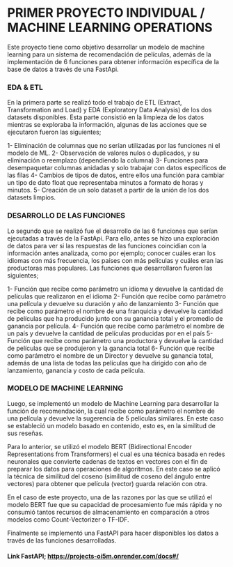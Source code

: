 # PRIMER PROYECTO INDIVIDUAL / MACHINE LEARNING OPERATIONS

Este proyecto tiene como objetivo desarrollar un modelo de machine learning para un sistema de recomendación de películas, además de la implementación de 6 funciones para obtener información específica de la base de datos a través de una FastApi. 

### EDA & ETL
En la primera parte se realizó todo el trabajo de ETL (Extract, Transformation and Load) y EDA (Exploratory Data Analysis) de los dos datasets disponibles. Esta parte consistió en la limpieza de los datos mientras se exploraba la información, algunas de las acciones que se ejecutaron fueron las siguientes; 

1-	Eliminación de columnas que no serían utilizadas por las funciones ni el modelo de ML.
2-	Observación de valores nulos o duplicados, y su eliminación o reemplazo (dependiendo la columna)
3-	Funciones para desempaquetar columnas anidadas y solo trabajar con datos específicos de las filas
4-	Cambios de tipos de datos, entre ellos una función para cambiar un tipo de dato float que representaba minutos a formato de horas y minutos.
5-	Creación de un solo dataset a partir de la unión de los dos datasets limpios.

### DESARROLLO DE LAS FUNCIONES

Lo segundo que se realizó fue el desarrollo de las 6 funciones que serían ejecutadas a través de la FastApi. Para ello, antes se hizo una exploración de datos para ver si las respuestas de las funciones coincidían con la información antes analizada, como por ejemplo;  conocer cuáles eran los idiomas con más frecuencia, los países con más películas y cuáles eran las productoras mas populares. Las funciones que desarrollaron fueron las siguientes;

1-	Función que recibe como parámetro un idioma y devuelve la cantidad de películas que realizaron en el idioma
2-	Función que recibe como parámetro una película y devuelve su duración y año de lanzamiento
3-	Función que recibe como parámetro el nombre de una franquicia y devuelve la cantidad de películas que ha producido junto con su ganancia total y el promedio de ganancia por película.
4-	Función que recibe como parámetro el nombre de un país y devuelve la cantidad de películas producidas por en el país
5-	Función que recibe como parámetro una productora y devuelve la cantidad de películas que se produjeron y la ganancia total
6-	Función que recibe como parámetro el nombre de un Director y devuelve su ganancia total, además de una lista de todas las películas que ha dirigido con año de lanzamiento, ganancia y costo de cada película.

### MODELO DE MACHINE LEARNING

Luego, se implementó un modelo de Machine Learning para desarrollar la función de recomendación, la cual recibe como parámetro el nombre de una película y devuelve la sugerencia de 5 películas similares. En este caso se estableció un modelo basado en contenido, esto es, en la similitud de sus reseñas. 

Para lo anterior, se utilizó el modelo BERT (Bidirectional Encoder Representations from Transformers) el cual es una técnica basada en redes neuronales que convierte cadenas de textos en vectores con el fin de preparar los datos para operaciones de algoritmos. En este caso se aplicó la técnica de similitud del coseno (similitud de coseno del ángulo entre vectores) para obtener que película (vector) guarda relación con otra. 

En el caso de este proyecto, una de las razones por las que se utilizó el modelo BERT fue que su capacidad de procesamiento fue más rápida y no consumió tantos recursos de almacenamiento en comparación a otros modelos como Count-Vectorizer o TF-IDF. 

Finalmente se implementó una FastAPI para hacer disponibles los datos a través de las funciones desarrolladas.

#### Link FastAPI; https://projects-oi5m.onrender.com/docs#/
